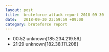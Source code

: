 ```yaml
---
layout: post
title:  bruteforce attack report 2018-09-30
date:   2018-09-30 23:59:59 +09:00
category: bruteforce report
---
```


* 00:52 unknown[185.234.219.56]
* 21:29 unknown[182.38.111.208]
